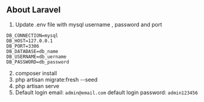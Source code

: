 ## About Laravel

1. Update .env file with mysql username , password and port

```
DB_CONNECTION=mysql
DB_HOST=127.0.0.1
DB_PORT=3306
DB_DATABASE=db_name
DB_USERNAME=db_uername
DB_PASSWORD=db_password
```
2. composer install
3. php artisan migrate:fresh --seed
4. php artisan serve
5. Default login email: ```admin@email.com``` default login password: ```admin123456```
